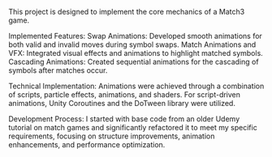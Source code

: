 This project is designed to implement the core mechanics of a Match3 game.

Implemented Features:
Swap Animations: Developed smooth animations for both valid and invalid moves during symbol swaps.
Match Animations and VFX: Integrated visual effects and animations to highlight matched symbols.
Cascading Animations: Created sequential animations for the cascading of symbols after matches occur.

Technical Implementation:
Animations were achieved through a combination of scripts, particle effects, animations, and shaders.
For script-driven animations, Unity Coroutines and the DoTween library were utilized.

Development Process:
I started with base code from an older Udemy tutorial on match games and significantly refactored it to meet my specific requirements, focusing on structure improvements, animation enhancements, and performance optimization.
